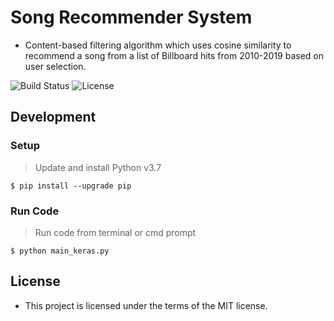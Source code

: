# Song Recommender System 

- Content-based filtering algorithm which uses cosine similarity to recommend a song from a list of Billboard hits from 2010-2019 based on user selection.

![Build Status](http://img.shields.io/travis/badges/badgerbadgerbadger.svg?style=flat-square) ![License](http://img.shields.io/:license-mit-blue.svg?style=flat-square)

## Development

### Setup

> Update and install Python v3.7

```shell
$ pip install --upgrade pip
```

### Run Code

> Run code from terminal or cmd prompt

```shell
$ python main_keras.py
```


## License

- This project is licensed under the terms of the MIT license.